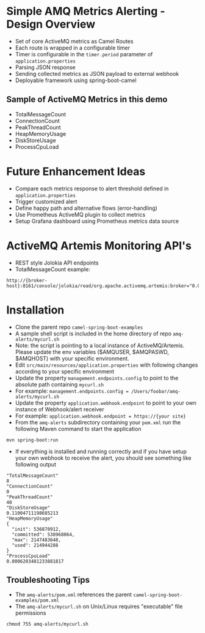 # Simple AMQ Metrics Alerting - Design Overview
- Set of core ActiveMQ metrics as Camel Routes
- Each route is wrapped in a configurable timer
- Timer is configurable in the ```timer.period``` parameter of ```application.properties```
- Parsing JSON response
- Sending collected metrics as JSON payload to external webhook
- Deployable framework using spring-boot-camel

## Sample of ActiveMQ Metrics in this demo
- TotalMessageCount
- ConnectionCount
- PeakThreadCount
- HeapMemoryUsage
- DiskStoreUsage
- ProcessCpuLoad

# Future Enhancement Ideas
- Compare each metrics response to alert threshold defined in ```application.properties```
- Trigger customized alert
- Define happy path and alternative flows (error-handling)
- Use Prometheus ActiveMQ plugin to collect metrics
- Setup Grafana dashboard using Prometheus metrics data source

# ActiveMQ Artemis Monitoring API's
- REST style Jolokia API endpoints
- TotalMessageCount example:
```shell
http://{broker-host}:8161/console/jolokia/read/org.apache.activemq.artemis:broker="0.0.0.0"/TotalMessageCount
```

# Installation
- Clone the parent repo ```camel-spring-boot-examples```
- A sample shell script is included in the home directory of repo ```amq-alerts/mycurl.sh```
- Note: the script is pointing to a local instance of ActiveMQ/Artemis.  Please update the env variables ($AMQUSER, $AMQPASWD, $AMQHOST) with your specific environment.
- Edit ```src/main/resources/application.properties``` with following changes according to your specific environment
- Update the property ```management.endpoints.config``` to point to the absolute path containing ```mycurl.sh```
- For example: ```management.endpoints.config = /Users/foobar/amq-alerts/mycurl.sh```
- Update the property ```application.webhook.endpoint``` to point to your own instance of Webhook/alert receiver
- For example: ```application.webhook.endpoint = https://{your site}```
- From the ```amq-alerts``` subdirectory containing your ```pom.xml``` run the following Maven command to start the application
```shell
mvn spring-boot:run
```

- If everything is installed and running correctly and if you have setup your own webhook to receive the alert, you should see something like following output
```shell
"TotalMessageCount"
8
"ConnectionCount"
0
"PeakThreadCount"
40
"DiskStoreUsage"
0.11004711198685213
"HeapMemoryUsage"
{
  "init": 536870912,
  "committed": 538968064,
  "max": 2147483648,
  "used": 214944288
}
"ProcessCpuLoad"
0.0006203481233881817
```
## Troubleshooting Tips
- The ```amq-alerts/pom.xml``` references the parent ```camel-spring-boot-examples/pom.xml```
- The ```amq-alerts/mycurl.sh``` on Unix/Linux requires "executable" file permissions
```shell
chmod 755 amq-alerts/mycurl.sh
```
